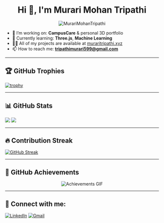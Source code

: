 <h1 align="center">Hi 👋, I'm Murari Mohan Tripathi</h1>
<p align="center">
  <img src="https://komarev.com/ghpvc/?username=MurariMohanTripathi&label=Profile%20views&color=0e75b6&style=flat" alt="MurariMohanTripathi" />
</p>

- 🔭 I’m working on: **CampusCare** & personal 3D portfolio  
- 🌱 Currently learning: **Three.js**, **Machine Learning**  
- 👨‍💻 All of my projects are available at [muraritripathi.xyz](https://muraritripathi.xyz)  
- 📫 How to reach me: **tripathimurari599@gmail.com**

---

## 🏆 GitHub Trophies
[![trophy](https://github-profile-trophy.vercel.app/?username=MurariMohanTripathi&theme=gruvbox&column=7)](https://github.com/ryo-ma/github-profile-trophy)

---

## 📊 GitHub Stats
![](https://github-readme-stats.vercel.app/api?username=MurariMohanTripathi&show_icons=true&theme=radical)
![](https://github-readme-stats.vercel.app/api/top-langs/?username=MurariMohanTripathi&layout=compact&theme=radical)

---

## 🔥 Contribution Streak
[![GitHub Streak](https://github-readme-streak-stats.herokuapp.com?user=MurariMohanTripathi&theme=radical)](https://git.io/streak-stats)

---

## 🧠 GitHub Achievements
<p align="center">
  <img src="https://github.com/MurariMohanTripathi/MurariMohanTripathi/raw/main/assets/achievements.gif" alt="Achievements GIF" />
</p>

---

## 💼 Connect with me:
[![LinkedIn](https://img.shields.io/badge/-LinkedIn-blue?style=for-the-badge&logo=linkedin&logoColor=white)]([https://linkedin.com/in/your-profile](https://www.linkedin.com/in/murarimohantripathi/))
[![Gmail](https://img.shields.io/badge/-Gmail-red?style=for-the-badge&logo=gmail&logoColor=white)](mailto:tripathimurari599@gmail.com)
